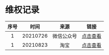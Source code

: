﻿# 维权记录

| 序号 |   时间   |    来源    |                                                                     链接                                                                    |
|:----:|:--------:|:----------:|:-------------------------------------------------------------------------------------------------------------------------------------------:|
|   1  | 20210726 | 微信公众号 |                  [点击查看](https://github.com/xxlllq/system_architect/blob/master/%E8%B5%84%E6%BA%90%E4%BF%9D%E6%8A%A4%E8%AE%B0%E5%BD%95/2021/0726.md) |
|   1  | 20210823 |    淘宝    |                  [点击查看](https://github.com/xxlllq/system_architect/blob/master/%E8%B5%84%E6%BA%90%E4%BF%9D%E6%8A%A4%E8%AE%B0%E5%BD%95/2021/0726.md) |